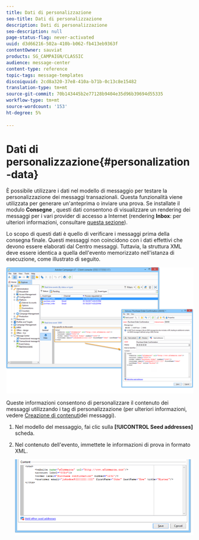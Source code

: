 ```yaml
---
title: Dati di personalizzazione
seo-title: Dati di personalizzazione
description: Dati di personalizzazione
seo-description: null
page-status-flag: never-activated
uuid: d3d66216-502a-410b-b062-fb413eb9363f
contentOwner: sauviat
products: SG_CAMPAIGN/CLASSIC
audience: message-center
content-type: reference
topic-tags: message-templates
discoiquuid: 2cd8a320-37e8-410a-b71b-0c13c8e15482
translation-type: tm+mt
source-git-commit: 70b143445b2e77128b9404e35d96b39694d55335
workflow-type: tm+mt
source-wordcount: '153'
ht-degree: 5%

---
```



# Dati di personalizzazione{#personalization-data}

È possibile utilizzare i dati nel modello di messaggio per testare la personalizzazione dei messaggi transazionali. Questa funzionalità viene utilizzata per generare un&#39;anteprima o inviare una prova. Se installate il modulo **Consegne** , questi dati consentono di visualizzare un rendering dei messaggi per i vari provider di accesso a Internet (rendering **Inbox**: per ulteriori informazioni, consultare [questa sezione](../../delivery/using/about-deliverability.md)).

Lo scopo di questi dati è quello di verificare i messaggi prima della consegna finale. Questi messaggi non coincidono con i dati effettivi che devono essere elaborati dal Centro messaggi. Tuttavia, la struttura XML deve essere identica a quella dell&#39;evento memorizzato nell&#39;istanza di esecuzione, come illustrato di seguito.

![](assets/messagecenter_create_custo_006.png)

Queste informazioni consentono di personalizzare il contenuto dei messaggi utilizzando i tag di personalizzazione (per ulteriori informazioni, vedere [Creazione di contenuti](../../message-center/using/creating-message-content.md)dei messaggi).

1. Nel modello del messaggio, fai clic sulla **[!UICONTROL Seed addresses]** scheda.
1. Nel contenuto dell&#39;evento, immettete le informazioni di prova in formato XML.

   ![](assets/messagecenter_create_custo_001.png)

